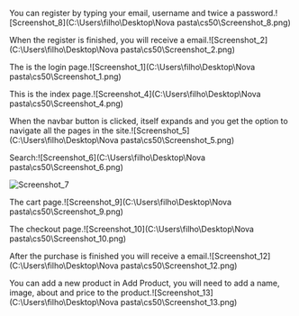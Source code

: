 You can register by typing your email, username and twice a password.![Screenshot_8](C:\Users\filho\Desktop\Nova pasta\cs50\Screenshot_8.png)

When the register is finished, you will receive a email.![Screenshot_2](C:\Users\filho\Desktop\Nova pasta\cs50\Screenshot_2.png)

The is the login page.![Screenshot_1](C:\Users\filho\Desktop\Nova pasta\cs50\Screenshot_1.png)

This is the index page.![Screenshot_4](C:\Users\filho\Desktop\Nova pasta\cs50\Screenshot_4.png)

When the navbar button is clicked, itself expands and you get the option to navigate all the pages in the site.![Screenshot_5](C:\Users\filho\Desktop\Nova pasta\cs50\Screenshot_5.png)

Search:![Screenshot_6](C:\Users\filho\Desktop\Nova pasta\cs50\Screenshot_6.png)

<img src="C:\Users\filho\Desktop\Nova pasta\cs50\Screenshot_7.png" alt="Screenshot_7"  />

The cart page.![Screenshot_9](C:\Users\filho\Desktop\Nova pasta\cs50\Screenshot_9.png)

The checkout page.![Screenshot_10](C:\Users\filho\Desktop\Nova pasta\cs50\Screenshot_10.png)

After the purchase is finished you will receive a email.![Screenshot_12](C:\Users\filho\Desktop\Nova pasta\cs50\Screenshot_12.png)

You can add a new product in Add Product, you will need to add a name, image, about and price to the product.![Screenshot_13](C:\Users\filho\Desktop\Nova pasta\cs50\Screenshot_13.png)